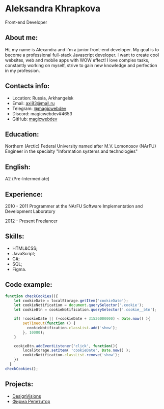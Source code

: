 # Aleksandra Khrapkova
Front-end Developer
## About me:
Hi, my name is Alexandra and I'm a junior front-end developer. My goal is to become a professional full-stack Javascript developer. I want to create cool websites, web and mobile apps with WOW effect! I love complex tasks, constantly working on myself, strive to gain new knowledge and perfection in my profession.

## Contacts info:
* Location: Russia, Arkhangelsk
* Email: axi83@mail.ru
* Telegram: [@magicwebdev](https://telegram.me/magicwebdev)
* Discord: magicwebdev#4653
* GitHub: [magicwebdev](https://github.com/magicwebdev)

## Education:
Northern (Arctic) Federal University named after M.V. Lomonosov (NArFU)
Еngineer in the specialty "Information systems and technologies"
## English:
А2 (Pre-Intermediate)
## Experience:
2010 - 2011
Programmer at the NArFU Software Implementation and Development Laboratory

2012 - Present
Freelancer
## Skills:
* HTML&CSS;
* JavaScript;
* C#;
* SQL;
* Figma.

## Code example:
```javascript
function checkCookies(){
    let cookieDate = localStorage.getItem('cookieDate');
    let cookieNotification = document.querySelector('.cookie');
    let cookieBtn = cookieNotification.querySelector('.cookie__btn');

    if( !cookieDate || (+cookieDate + 31536000000) < Date.now() ){
        setTimeout(function () {
          cookieNotification.classList.add('show');
        }, 10000);
    }

    cookieBtn.addEventListener('click', function(){
        localStorage.setItem( 'cookieDate', Date.now() );
        cookieNotification.classList.remove('show');
    })
  }
checkCookies();
```
## Projects:
* [DesignVisions](https://designvisions.ru/)
* [Фирма Репетитор](https://xn--80akajdusffcfvbr.xn--p1ai/)
